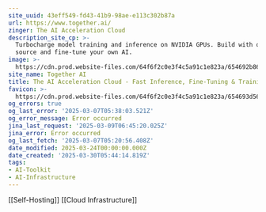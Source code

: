 ```yaml
---
site_uuid: 43eff549-fd43-41b9-98ae-e113c302b87a
url: https://www.together.ai/
zinger: The AI Acceleration Cloud
description_site_cp: >-
  Turbocharge model training and inference on NVIDIA GPUs. Build with open
  source and fine-tune your own AI.
image: >-
  https://cdn.prod.website-files.com/64f6f2c0e3f4c5a91c1e823a/654692b86325351d86c33550_og-hp.jpg
site_name: Together AI
title: The AI Acceleration Cloud - Fast Inference, Fine-Tuning & Training
favicon: >-
  https://cdn.prod.website-files.com/64f6f2c0e3f4c5a91c1e823a/654693d569494912cfc0c0d4_favicon.svg
og_errors: true
og_last_error: '2025-03-07T05:38:03.521Z'
og_error_message: Error occurred
jina_last_request: '2025-03-09T06:45:20.025Z'
jina_error: Error occurred
og_last_fetch: '2025-03-07T05:20:56.408Z'
date_modified: 2025-03-24T00:00:00.000Z
date_created: '2025-03-30T05:44:14.819Z'
tags:
- AI-Toolkit
- AI-Infrastructure
---
```

























[[Self-Hosting]] [[Cloud Infrastructure]]
